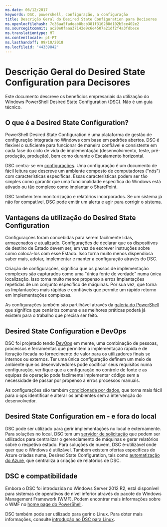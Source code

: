 ```yaml
---
ms.date: 06/12/2017
keywords: DSC, powershell, configuração, a configuração
title: Descrição Geral do Desired State Configuration para Decisores
ms.openlocfilehash: 7c36aa5fadeab8bcb381f316288d102b5ce402e2
ms.sourcegitcommit: ac20e0faaa37142e9c6e4507a21df2f4a3fdbece
ms.translationtype: MT
ms.contentlocale: pt-PT
ms.lasthandoff: 09/10/2018
ms.locfileid: "44339842"
---
```

# <a name="desired-state-configuration-overview-for-decision-makers"></a>Descrição Geral do Desired State Configuration para Decisores

Este documento descreve os benefícios empresariais da utilização do Windows PowerShell Desired State Configuration (DSC). Não é um guia técnico.

## <a name="what-is-desired-state-configuration"></a>O que é a Desired State Configuration?

PowerShell Desired State Configuration é uma plataforma de gestão de configuração integrada no Windows com base em padrões abertos. DSC é flexível o suficiente para funcionar de maneira confiável e consistente em cada fase do ciclo de vida de implementação (desenvolvimento, teste, pré-produção, produção), bem como durante o Escalamento horizontal.

DSC centra-se em [configurações](configurations.md).
Uma configuração é um documento de fácil leitura que descreve um ambiente composto de computadores ("nós") com características específicas.
Essas características podem ser tão simples como garantir que uma funcionalidade específica do Windows está ativado ou tão complexo como implantar o SharePoint.

DSC também tem monitorização e relatórios incorporados.
Se um sistema já não for compatível, DSC pode emitir um alerta e agir para corrigir o sistema.

## <a name="benefits-of-using-desired-state-configuration"></a>Vantagens da utilização do Desired State Configuration

Configurações foram concebidas para serem facilmente lidas, armazenados e atualizado.
Configurações de declarar que os dispositivos de destino de Estado devem ser, em vez de escrever instruções sobre como colocá-los com esse Estado.
Isso torna muito menos dispendiosa saber mais, adotar, implementar e manter a configuração através do DSC.

Criação de configurações, significa que os passos de implementação complexos são capturados como uma "única fonte de verdade" numa única localização.
Isso torna muito menos propenso a erros Implantações repetidas de um conjunto específico de máquinas.
Por sua vez, que torna as Implantações mais rápidas e confiáveis que permite um rápido retorno em implementações complexas.

As configurações também são partilhável através da [galeria do PowerShell](https://powershellgallery.com) que significa que cenários comuns e as melhores práticas poderá já existem para o trabalho que precisa ser feito.


## <a name="desired-state-configuration-and-devops"></a>Desired State Configuration e DevOps

DSC foi projetado tendo [DevOps](http://blogs.technet.com/b/ashleymcglone/archive/2015/11/20/devops-for-n00bs-ie-windows-people.aspx) em mente, uma combinação de pessoas, processos e ferramentas que permitem a implementação rápida e de iteração focada no fornecimento de valor para os utilizadores finais se internos ou externos.
Ter uma única configuração definem um meio de ambiente que os desenvolvedores pode codificar seus requisitos numa configuração, verifique que a configuração no controle de fonte e as equipas de operação pode facilmente implementar código sem a necessidade de passar por propenso a erros processos manuais.

As configurações são também [condicionada por dados](configData.md), que torna mais fácil para o ops identificar e alterar os ambientes sem a intervenção do desenvolvedor.

## <a name="desired-state-configuration-on--and-off-premises"></a>Desired State Configuration em - e fora do local

DSC pode ser utilizado para gerir implementações no local e externamente.
Para soluções no local, DSC tem um [servidor de solicitação](pullServer.md) que podem ser utilizados para centralizar o gerenciamento de máquinas e gerar relatórios sobre o respetivo estado.
Para soluções de nuvem, DSC é-utilizável onde quer que o Windows é utilizável.
Também existem ofertas específicas do Azure criadas numa, Desired State Configuration, tais como [automatização do Azure](https://azure.microsoft.com/en-us/documentation/services/automation/), que centraliza a criação de relatórios de DSC.

## <a name="dsc-and-compatibility"></a>DSC e compatibilidade

Embora o DSC foi introduzida no Windows Server 2012 R2, está disponível para sistemas de operativos de nível inferior através do pacote do Windows Management Framework (WMF).
Podem encontrar mais informações sobre o WMF no [home page do PowerShell](/powershell/).

DSC também pode ser utilizado para gerir o Linux. Para obter mais informações, consulte [introdução ao DSC para Linux](lnxGettingStarted.md).
